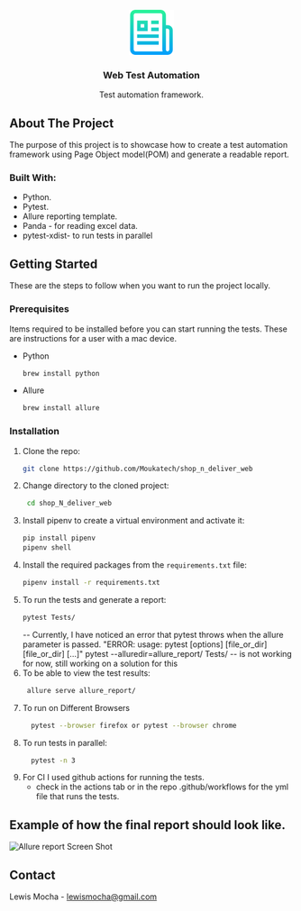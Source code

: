 <br />
<div align="center">
  <a href="https://github.com/Moukatech/shop_n_deliver_web">
    <img src="images/logo.png" alt="Logo" width="80" height="80">
  </a>

<h3 align="center">Web Test Automation</h3>

  <p align="center">
    Test automation framework.
    <br />
  </p>
</div>


## About The Project
The purpose of this project is to showcase how to create a test automation framework using Page Object model(POM) and generate a readable report.

### Built With:

* Python.
* Pytest.
* Allure reporting template.
* Panda - for reading excel data.
* pytest-xdist- to run tests in parallel

## Getting Started

These are the steps to follow when you want to run the project locally.

### Prerequisites

Items required to be installed before you can start running the tests.
These are instructions for a user with a mac device.
* Python
  ```sh
  brew install python
  ```
* Allure
  ```sh
  brew install allure
  ```

### Installation

1. Clone the repo:
   ```sh
   git clone https://github.com/Moukatech/shop_n_deliver_web
   ```
2. Change directory to the cloned project:
   ```sh
    cd shop_N_deliver_web
   ```
4. Install pipenv to create a virtual environment and activate it:
   ```sh
   pip install pipenv
   pipenv shell 
   ```
4. Install the required packages from the `requirements.txt` file:
   ```sh
   pipenv install -r requirements.txt
   ```
5. To run the tests and generate a report:
   ```sh
   pytest Tests/   
   ```
   -- Currently, I have noticed an error that pytest throws when the allure parameter is passed. "ERROR: usage: pytest [options] [file_or_dir] [file_or_dir] [...]"
   pytest --alluredir=allure_report/ Tests/
   -- is not working for now, still working on a solution for this
7. To be able to view the test results: 
   ```sh
    allure serve allure_report/ 
   ```
8. To run on Different Browsers
   ```sh
     pytest --browser firefox or pytest --browser chrome
   ```
9. To run tests in parallel:
   ```sh
     pytest -n 3
   ```
10. For CI I used github actions for running the tests.
    - check in the actions tab or in the repo .github/workflows for the yml file that runs the tests.

 ## Example of how the final report should look like.
 ![Allure report Screen Shot][Report_Screenshot]
 
 ## Contact
 Lewis Mocha - lewismocha@gmail.com
 
 
 
 
 [Report_Screenshot]: images/Report_Screenshot.png
